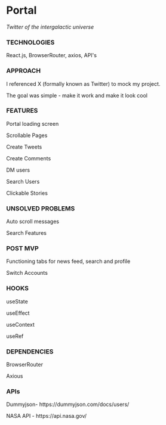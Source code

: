<h1>Portal</h1>
<i> Twitter of the intergalactic universe </i>

<h3>TECHNOLOGIES</h3>
<p>React.js, BrowserRouter, axios, API's</p>

<h3>APPROACH</h3>
<p>I referenced X (formally known as Twitter) to mock my project. </p>
<p>The goal was simple - make it work and make it look cool</p>

<h3>FEATURES</h3>
<p>Portal loading screen </p>
<p>Scrollable Pages</p>
<p>Create Tweets</p>
<p>Create Comments</p>
<p>DM users</p>
<p>Search Users</p>
<p>Clickable Stories</p>


<h3>UNSOLVED PROBLEMS</h3>
<p>Auto scroll messages</p>
<p>Search Features</p>

<h3>POST MVP</h3>
<p>Functioning tabs for news feed, search and profile</p>
<p>Switch Accounts</p>

<h3>HOOKS</h3>
<p>useState</p>
<p>useEffect</p>
<p>useContext</p>
<p>useRef</p>

<h3>DEPENDENCIES</h3>
<p>BrowserRouter</p>
<p>Axious</p>

<h3>APIs</h3>
<p>Dummyjson- https://dummyjson.com/docs/users/ </p>
<p>NASA API - https://api.nasa.gov/ </p>
